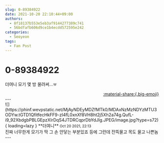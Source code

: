 ```yaml
---
slug: 0-89384922
date: 2021-10-20 22:10:44+09:00
authors:
  - 8f18137b553e5eb3af9144277389c741
  - 56bdfafb606d9ce1b4ecdd572595e242
categories:
  - Seoyeon
tags:
  - Fan Post
---
```


# 0-89384922

<div class="post-container" markdown="1">
<div class="content-container md-sidebar__scrollwrap" markdown="1">

더여니 모기 몇 방 물려써...ㅠ

</div>
</div>

<div style="text-align: right;" markdown="1">
<a href="https://weverse.io/fromis9/fanpost/0-89384922" style="text-align: right;">:material-share:{.big-emoji}</a>
</div>
---

<div class="comments-container md-sidebar__scrollwrap" markdown="1">
<div class="comment" markdown="1">
<div class='id-container' markdown="1">
![](https://phinf.wevpstatic.net/MjAyNDEyMDZfMTk0/MDAxNzMzNDYzMTU3ODYw.tGTD1QfitfecHkFF9-zI4fL0xnXf8VH8ht2j5Xh2a74g.QufL-i9_92XbdgbPBLGEpzXIrDqS4JTDRCqprDbYdJIg.JPEG/image.jpg?type=s72){ loading=lazy }
**<span class="artist">더여니</span>** <small>Oct 20 2021, 22:13</small><br>
</div>
<div class='comment-body' markdown="1">
진짜 너무한게 모기가 딱 그 손 안닿는 부분있죠 등에 그런데 잔뜩물고 목도 물고 나쁜놈
</div>
</div>
</div>
---
